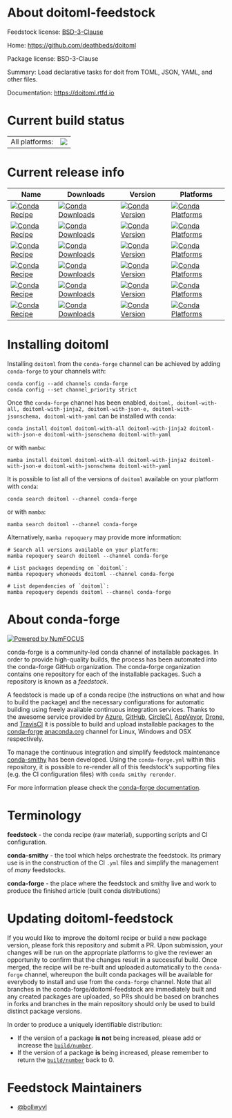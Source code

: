 About doitoml-feedstock
=======================

Feedstock license: [BSD-3-Clause](https://github.com/conda-forge/doitoml-split-feedstock/blob/main/LICENSE.txt)

Home: https://github.com/deathbeds/doitoml

Package license: BSD-3-Clause

Summary: Load declarative tasks for doit from TOML, JSON, YAML, and other files.

Documentation: https://doitoml.rtfd.io

Current build status
====================


<table><tr><td>All platforms:</td>
    <td>
      <a href="https://dev.azure.com/conda-forge/feedstock-builds/_build/latest?definitionId=19351&branchName=main">
        <img src="https://dev.azure.com/conda-forge/feedstock-builds/_apis/build/status/doitoml-split-feedstock?branchName=main">
      </a>
    </td>
  </tr>
</table>

Current release info
====================

| Name | Downloads | Version | Platforms |
| --- | --- | --- | --- |
| [![Conda Recipe](https://img.shields.io/badge/recipe-doitoml-green.svg)](https://anaconda.org/conda-forge/doitoml) | [![Conda Downloads](https://img.shields.io/conda/dn/conda-forge/doitoml.svg)](https://anaconda.org/conda-forge/doitoml) | [![Conda Version](https://img.shields.io/conda/vn/conda-forge/doitoml.svg)](https://anaconda.org/conda-forge/doitoml) | [![Conda Platforms](https://img.shields.io/conda/pn/conda-forge/doitoml.svg)](https://anaconda.org/conda-forge/doitoml) |
| [![Conda Recipe](https://img.shields.io/badge/recipe-doitoml--with--all-green.svg)](https://anaconda.org/conda-forge/doitoml-with-all) | [![Conda Downloads](https://img.shields.io/conda/dn/conda-forge/doitoml-with-all.svg)](https://anaconda.org/conda-forge/doitoml-with-all) | [![Conda Version](https://img.shields.io/conda/vn/conda-forge/doitoml-with-all.svg)](https://anaconda.org/conda-forge/doitoml-with-all) | [![Conda Platforms](https://img.shields.io/conda/pn/conda-forge/doitoml-with-all.svg)](https://anaconda.org/conda-forge/doitoml-with-all) |
| [![Conda Recipe](https://img.shields.io/badge/recipe-doitoml--with--jinja2-green.svg)](https://anaconda.org/conda-forge/doitoml-with-jinja2) | [![Conda Downloads](https://img.shields.io/conda/dn/conda-forge/doitoml-with-jinja2.svg)](https://anaconda.org/conda-forge/doitoml-with-jinja2) | [![Conda Version](https://img.shields.io/conda/vn/conda-forge/doitoml-with-jinja2.svg)](https://anaconda.org/conda-forge/doitoml-with-jinja2) | [![Conda Platforms](https://img.shields.io/conda/pn/conda-forge/doitoml-with-jinja2.svg)](https://anaconda.org/conda-forge/doitoml-with-jinja2) |
| [![Conda Recipe](https://img.shields.io/badge/recipe-doitoml--with--json--e-green.svg)](https://anaconda.org/conda-forge/doitoml-with-json-e) | [![Conda Downloads](https://img.shields.io/conda/dn/conda-forge/doitoml-with-json-e.svg)](https://anaconda.org/conda-forge/doitoml-with-json-e) | [![Conda Version](https://img.shields.io/conda/vn/conda-forge/doitoml-with-json-e.svg)](https://anaconda.org/conda-forge/doitoml-with-json-e) | [![Conda Platforms](https://img.shields.io/conda/pn/conda-forge/doitoml-with-json-e.svg)](https://anaconda.org/conda-forge/doitoml-with-json-e) |
| [![Conda Recipe](https://img.shields.io/badge/recipe-doitoml--with--jsonschema-green.svg)](https://anaconda.org/conda-forge/doitoml-with-jsonschema) | [![Conda Downloads](https://img.shields.io/conda/dn/conda-forge/doitoml-with-jsonschema.svg)](https://anaconda.org/conda-forge/doitoml-with-jsonschema) | [![Conda Version](https://img.shields.io/conda/vn/conda-forge/doitoml-with-jsonschema.svg)](https://anaconda.org/conda-forge/doitoml-with-jsonschema) | [![Conda Platforms](https://img.shields.io/conda/pn/conda-forge/doitoml-with-jsonschema.svg)](https://anaconda.org/conda-forge/doitoml-with-jsonschema) |
| [![Conda Recipe](https://img.shields.io/badge/recipe-doitoml--with--yaml-green.svg)](https://anaconda.org/conda-forge/doitoml-with-yaml) | [![Conda Downloads](https://img.shields.io/conda/dn/conda-forge/doitoml-with-yaml.svg)](https://anaconda.org/conda-forge/doitoml-with-yaml) | [![Conda Version](https://img.shields.io/conda/vn/conda-forge/doitoml-with-yaml.svg)](https://anaconda.org/conda-forge/doitoml-with-yaml) | [![Conda Platforms](https://img.shields.io/conda/pn/conda-forge/doitoml-with-yaml.svg)](https://anaconda.org/conda-forge/doitoml-with-yaml) |

Installing doitoml
==================

Installing `doitoml` from the `conda-forge` channel can be achieved by adding `conda-forge` to your channels with:

```
conda config --add channels conda-forge
conda config --set channel_priority strict
```

Once the `conda-forge` channel has been enabled, `doitoml, doitoml-with-all, doitoml-with-jinja2, doitoml-with-json-e, doitoml-with-jsonschema, doitoml-with-yaml` can be installed with `conda`:

```
conda install doitoml doitoml-with-all doitoml-with-jinja2 doitoml-with-json-e doitoml-with-jsonschema doitoml-with-yaml
```

or with `mamba`:

```
mamba install doitoml doitoml-with-all doitoml-with-jinja2 doitoml-with-json-e doitoml-with-jsonschema doitoml-with-yaml
```

It is possible to list all of the versions of `doitoml` available on your platform with `conda`:

```
conda search doitoml --channel conda-forge
```

or with `mamba`:

```
mamba search doitoml --channel conda-forge
```

Alternatively, `mamba repoquery` may provide more information:

```
# Search all versions available on your platform:
mamba repoquery search doitoml --channel conda-forge

# List packages depending on `doitoml`:
mamba repoquery whoneeds doitoml --channel conda-forge

# List dependencies of `doitoml`:
mamba repoquery depends doitoml --channel conda-forge
```


About conda-forge
=================

[![Powered by
NumFOCUS](https://img.shields.io/badge/powered%20by-NumFOCUS-orange.svg?style=flat&colorA=E1523D&colorB=007D8A)](https://numfocus.org)

conda-forge is a community-led conda channel of installable packages.
In order to provide high-quality builds, the process has been automated into the
conda-forge GitHub organization. The conda-forge organization contains one repository
for each of the installable packages. Such a repository is known as a *feedstock*.

A feedstock is made up of a conda recipe (the instructions on what and how to build
the package) and the necessary configurations for automatic building using freely
available continuous integration services. Thanks to the awesome service provided by
[Azure](https://azure.microsoft.com/en-us/services/devops/), [GitHub](https://github.com/),
[CircleCI](https://circleci.com/), [AppVeyor](https://www.appveyor.com/),
[Drone](https://cloud.drone.io/welcome), and [TravisCI](https://travis-ci.com/)
it is possible to build and upload installable packages to the
[conda-forge](https://anaconda.org/conda-forge) [anaconda.org](https://anaconda.org/)
channel for Linux, Windows and OSX respectively.

To manage the continuous integration and simplify feedstock maintenance
[conda-smithy](https://github.com/conda-forge/conda-smithy) has been developed.
Using the ``conda-forge.yml`` within this repository, it is possible to re-render all of
this feedstock's supporting files (e.g. the CI configuration files) with ``conda smithy rerender``.

For more information please check the [conda-forge documentation](https://conda-forge.org/docs/).

Terminology
===========

**feedstock** - the conda recipe (raw material), supporting scripts and CI configuration.

**conda-smithy** - the tool which helps orchestrate the feedstock.
                   Its primary use is in the construction of the CI ``.yml`` files
                   and simplify the management of *many* feedstocks.

**conda-forge** - the place where the feedstock and smithy live and work to
                  produce the finished article (built conda distributions)


Updating doitoml-feedstock
==========================

If you would like to improve the doitoml recipe or build a new
package version, please fork this repository and submit a PR. Upon submission,
your changes will be run on the appropriate platforms to give the reviewer an
opportunity to confirm that the changes result in a successful build. Once
merged, the recipe will be re-built and uploaded automatically to the
`conda-forge` channel, whereupon the built conda packages will be available for
everybody to install and use from the `conda-forge` channel.
Note that all branches in the conda-forge/doitoml-feedstock are
immediately built and any created packages are uploaded, so PRs should be based
on branches in forks and branches in the main repository should only be used to
build distinct package versions.

In order to produce a uniquely identifiable distribution:
 * If the version of a package **is not** being increased, please add or increase
   the [``build/number``](https://docs.conda.io/projects/conda-build/en/latest/resources/define-metadata.html#build-number-and-string).
 * If the version of a package **is** being increased, please remember to return
   the [``build/number``](https://docs.conda.io/projects/conda-build/en/latest/resources/define-metadata.html#build-number-and-string)
   back to 0.

Feedstock Maintainers
=====================

* [@bollwyvl](https://github.com/bollwyvl/)

